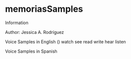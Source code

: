 # memoriasSamples

Information

Author: Jessica A. Rodríguez

Voice Samples in English ()
watch see read write hear listen

Voice Samples in Spanish
